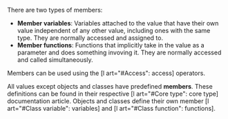 There are two types of members:

- **Member variables**: Variables attached to the value that have their own value independent of any other value, including ones with the same type. They are normally accessed and assigned to.
- **Member functions**: Functions that implicitly take in the value as a parameter and does something invoving it. They are normally accessed and called simultaneously.

Members can be used using the [l art="#Access": access] operators.

All values except objects and classes have predefined **members**. These definitions can be found in their respective [l art="#Core type": core type] documentation article. Objects and classes define their own member [l art="#Class variable": variables] and [l art="#Class function": functions].
